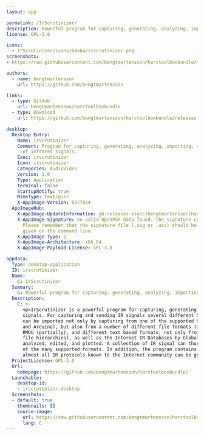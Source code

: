 ```yaml
---
layout: app

permalink: /IrScrutinizer/
description: Powerful program for capturing, generating, analyzing, importing, and exporting of infrared (IR) signals
license: GPL-3.0

icons:
  - IrScrutinizer/icons/64x64/irscrutinizer.png
screenshots:
- https://raw.githubusercontent.com/bengtmartensson/harctoolboxbundle/master/screenshot.png

authors:
  - name: bengtmartensson
    url: https://github.com/bengtmartensson

links:
  - type: GitHub
    url: bengtmartensson/harctoolboxbundle
  - type: Download
    url: https://github.com/bengtmartensson/harctoolboxbundle/releases

desktop:
  Desktop Entry:
    Name: IrScrutinizer
    Comment: Program for capturing, generating, analyzing, importing, and exporting
      of infrared signals.
    Exec: irscrutinizer
    Icon: irscrutinizer
    Categories: AudioVideo
    Version: 1.0
    Type: Application
    Terminal: false
    StartupNotify: true
    MimeType: text/girr
    X-AppImage-Version: 67c7034
  AppImageHub:
    X-AppImage-UpdateInformation: gh-releases-zsync|bengtmartensson|harctoolboxbundle|continuous|IrScrutinizer*-x86_64.AppImage.zsync
    X-AppImage-Signature: no valid OpenPGP data found. the signature could not be verified.
      Please remember that the signature file (.sig or .asc) should be the first file
      given on the command line.
    X-AppImage-Type: 2
    X-AppImage-Architecture: x86_64
    X-AppImage-Payload-License: GPL-3.0

appdata:
  Type: desktop-application
  ID: irscrutinizer
  Name:
    C: IrScrutinizer
  Summary:
    C: Powerful program for capturing, generating, analyzing, importing, and exporting of infrared (IR) signals
  Description:
    C: >-
      <p>IrScrutinizer is a powerful program for capturing, generating, analyzing, importing, and exporting of infrared (IR)
      signals. For capturing and sending IR signals several different hardware sensors and senders are supported. IR Signals
      can be imported not only by capturing from one of the supported hardware sensors (among others: IrWidget, Global Caché,
      and Arduino), but also from a number of different file formats (among others: LIRC, Wave, Pronto Classic and professional,
      RMDU (partially), and different text based formats; not only from files, but also from the clipboard, from URLs, and from
      file hierarchies), as well as the Internet IR Databases by Global Caché and by IRDB. Imported signals can be decoded,
      analyzed, edited, and plotted. A collection of IR signal can thus be assembled and edited, and finally exported in one
      of the many supported formats. In addition, the program contains the powerful IrpMaster IR-renderer, which means that
      almost all IR protocols known to the Internet community can be generated.</p>
  ProjectLicense: GPL-3.0
  Url:
    homepage: https://github.com/bengtmartensson/harctoolboxbundle/
  Launchable:
    desktop-id:
    - irscrutinizer.desktop
  Screenshots:
  - default: true
    thumbnails: []
    source-image:
      url: https://raw.githubusercontent.com/bengtmartensson/harctoolboxbundle/master/screenshot.png
      lang: C
---
```

